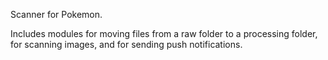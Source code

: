 Scanner for Pokemon.

Includes modules for moving files from a raw folder to a processing folder, for scanning images, and for sending push
notifications.